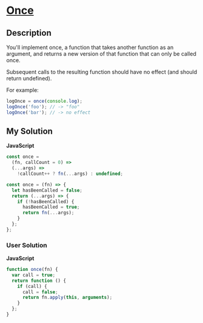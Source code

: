 # [Once](https://www.codewars.com/kata/5307ff5b588fe6d7000000a5)

## Description

You'll implement once, a function that takes another function as an argument, and returns a new version of that function that can only be called once.

Subsequent calls to the resulting function should have no effect (and should return undefined).

For example:

```js
logOnce = once(console.log);
logOnce('foo'); // -> "foo"
logOnce('bar'); // -> no effect
```

## My Solution

**JavaScript**

```js
const once =
  (fn, callCount = 0) =>
  (...args) =>
    !callCount++ ? fn(...args) : undefined;
```

```js
const once = (fn) => {
  let hasBeenCalled = false;
  return (...args) => {
    if (!hasBeenCalled) {
      hasBeenCalled = true;
      return fn(...args);
    }
  };
};
```

### User Solution

**JavaScript**

```js
function once(fn) {
  var call = true;
  return function () {
    if (call) {
      call = false;
      return fn.apply(this, arguments);
    }
  };
}
```
